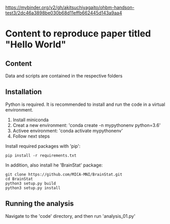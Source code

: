 https://mybinder.org/v2/gh/akitsuchiyagaito/ohbm-handson-test3/2dc46a3898be030b68d11effb662445d143a9aa4

# Content to reproduce paper titled "Hello World"

## Content

Data and scripts are contained in the respective folders

## Installation

Python is required. It is recommended to install and run the code in a virtual environment.

1. Install miniconda
2. Creat a new environment: 'conda create -n mypythonenv python=3.6'
3. Activee environment: 'conda activate mypythonenv'
4. Follow next steps

Install required packages with 'pip':

```
pip install -r requirements.txt
```

In addition, also install he 'BrainStat' package:

```
git clone https://github.com/MICA-MNI/BrainStat.git
cd BrainStat
python3 setup.py build
python3 setup.py install
```

## Running the analysis

Navigate to the 'code' directory, and then run 'analysis_01.py'
